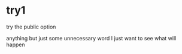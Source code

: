 # try1
try the public option

anything but just some unnecessary word
I just want to see what will happen
